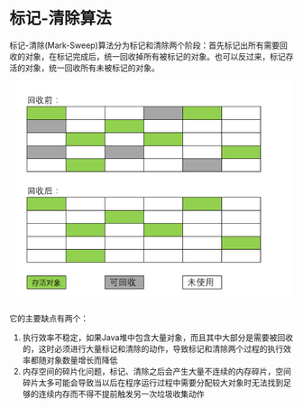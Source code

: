 # 标记-清除算法

标记-清除(Mark-Sweep)算法分为标记和清除两个阶段：首先标记出所有需要回收的对象，在标记完成后，统一回收掉所有被标记的对象。也可以反过来，标记存活的对象，统一回收所有未被标记的对象。

![](./img/mark_sweep.png)

它的主要缺点有两个：

1. 执行效率不稳定，如果Java堆中包含大量对象，而且其中大部分是需要被回收的，这时必须进行大量标记和清除的动作，导致标记和清除两个过程的执行效率都随对象数量增长而降低
2. 内存空间的碎片化问题，标记、清除之后会产生大量不连续的内存碎片，空间碎片太多可能会导致当以后在程序运行过程中需要分配较大对象时无法找到足够的连续内存而不得不提前触发另一次垃圾收集动作
